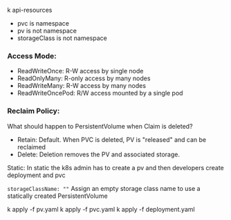 k api-resources

- pvc is namespace
- pv is not namespace
- storageClass is not namespace

### Access Mode:
- ReadWriteOnce: R-W access by single node
- ReadOnlyMany: R-only access by many nodes
- ReadWriteMany: R-W access by many nodes
- ReadWriteOncePod: R/W access mounted by a single pod

### Reclaim Policy:
What should happen to PersistentVolume when Claim is deleted?
- Retain: Default. When PVC is deleted, PV is "released" and can be reclaimed
- Delete: Deletion removes the PV and associated storage.


Static:
In static the k8s admin has to create a pv and then developers create deployment and pvc

`storageClassName: ""` Assign an empty storage class name to use a statically created PersistentVolume

k apply -f pv.yaml
k apply -f pvc.yaml
k apply -f deployment.yaml
